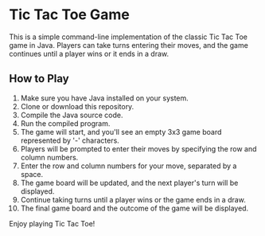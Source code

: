 # Tic Tac Toe Game

This is a simple command-line implementation of the classic Tic Tac Toe game in Java. Players can take turns entering their moves, and the game continues until a player wins or it ends in a draw.

## How to Play

1. Make sure you have Java installed on your system.
2. Clone or download this repository.
3. Compile the Java source code.
4. Run the compiled program.
5. The game will start, and you'll see an empty 3x3 game board represented by '-' characters.
6. Players will be prompted to enter their moves by specifying the row and column numbers.
7. Enter the row and column numbers for your move, separated by a space.
8. The game board will be updated, and the next player's turn will be displayed.
9. Continue taking turns until a player wins or the game ends in a draw.
10. The final game board and the outcome of the game will be displayed.

Enjoy playing Tic Tac Toe!
